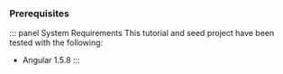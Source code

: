 ### Prerequisites
::: panel System Requirements
This tutorial and seed project have been tested with the following:

* Angular 1.5.8
:::